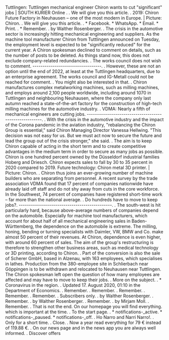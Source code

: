  Tuttlingen: Tuttlingen mechanical engineer Chiron wants to cut "significant" jobs | SOUTH KURIER Online . . We will give you this article. . 2019: Chiron Future Factory in Neuhausen – one of the most modern in Europe. | Picture: Chiron. . We will give you this article. . * Facebook. * WhatsApp. * Email. * Print. . * Remember. . by Walther Rosenberger. . The crisis in the automotive sector is increasingly hitting mechanical engineering and suppliers. As the machine tool manufacturer Chiron from Tuttlingen announced on Tuesday, the employment level is expected to be "significantly reduced" for the current year. A Chiron spokesman declined to comment on details, such as the number of posts to be deleted. As things stand now, this does not exclude company-related redundancies. . The works council does not wish to comment. ----------------------------------. . However, these are not an option until the end of 2022, at least at the Tuttlingen headquarters, due to an enterprise agreement. The works council and IG-Metall could not be reached for comment. . You might also be interested in that. . Chiron manufactures complex metalworking machines, such as milling machines, and employs around 2,100 people worldwide, including around 1070 in Tuttlingen and neighbouring Neuhausen, where the company only last autumn reached a state-of-the-art factory for the construction of high-tech milling machines for the automotive industry. . VDMA: Nearly a fifth of mechanical engineers are cutting jobs. -------------------------------------------------------. . With the crisis in the automotive industry and the impact of the Corona pandemic in the aviation industry, "rebalancing the Chiron Group is essential," said Chiron Managing Director Vanessa Hellwing. "This decision was not easy for us. But we must act now to secure the future and lead the group out of the crisis stronger," she said. . The aim is to keep Chiron capable of acting in the short term and to create competitive advantages in the medium term in order to secure as many jobs as possible. Chiron is one hundred percent owned by the Düsseldorf industrial families Hoberg and Driesch. Chiron expects sales to fall by 30 to 35 percent in 2020 compared to 2019. Future technology: Chiron metal 3D printer. | Picture: Chiron. . Chiron thus joins an ever-growing number of machine builders who are separating from personnel. A recent survey by the trade association VDMA found that 17 percent of companies nationwide have already laid off staff and do not shy away from cuts in the core workforce. In the Southwest, 74 percent of companies have registered short-time work – far more than the national average. . Do hundreds have to move to keep jobs?. ----------------------------------------------. . The south-west is hit particularly hard, because above-average numbers of companies depend on the automobile. Especially for machine tool manufacturers, which account for about half of all mechanical engineering sales in Baden-Württemberg, the dependence on the automobile is extreme. The milling, honing, bending or turning specialists with Daimler, VW, BMW and Co. make almost 50 percent of their revenues. At Chiron, dependence is even higher, with around 60 percent of sales. The aim of the group's restructuring is therefore to strengthen other business areas, such as medical technology or 3D printing, according to Chiron. . Part of the conversion is also the sale of Scherer GmbH, based in Alzenau, with 163 employees, which specialises in lathes. Production from the 380-employee site in Schlierbach near Göppingen is to be withdrawn and relocated to Neuhausen near Tuttlingen. The Chiron spokesman left open the question of how many employees are affected and may have to move to keep their jobs. . More on the subject. . * Coronavirus in the region. . Updated 17. August 2020, 01:10 in the Department of Economics. . Remember. . Remember. . Remember. . Remember. . Remember. . Subscribers only. . by Walther Rosenberger. . Remember. . by Walther Rosenberger. . Remember. . by Mirjam Moll. . Remember. . That is not the end. On our homepage you will find everything. which is important at the time. . To the start page. . * notifications-_active. * notifications-_paused. * notifications-_off. . Ho Narro and Narri Narro!. . Only for a short time. . Close. . Now a year read everything for 79 € instead of 119.88 €. . On our news page and in the news app you are always well informed. . Discover offers